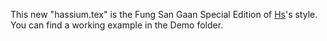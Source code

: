 This new "hassium.tex" is the Fung San Gaan Special Edition of [Hs](https://github.com/Hassiummm)'s style. You can find a working example in the Demo folder.
